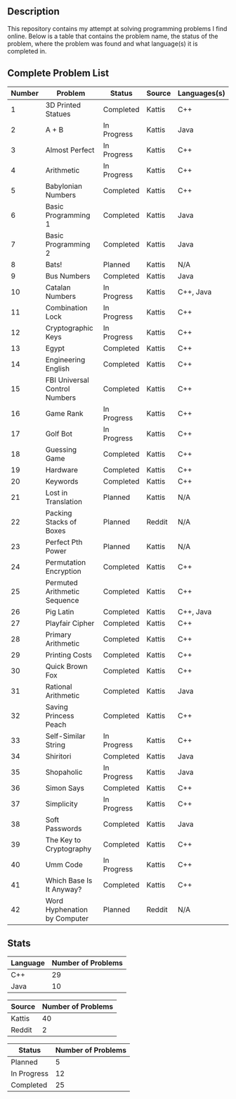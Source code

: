## Description
This repository contains my attempt at solving programming problems I find online. Below is a table that contains the problem name, the status of the problem, where the problem was found and what language(s) it is completed in.

## Complete Problem List
Number | Problem | Status | Source | Languages(s)
--- | ------------ | ------------ | ------------ | ------------
1 | 3D Printed Statues | Completed | Kattis | C++
2 | A + B | In Progress | Kattis | Java
3 | Almost Perfect | In Progress | Kattis | C++
4 | Arithmetic | In Progress | Kattis | C++
5 | Babylonian Numbers | Completed | Kattis | C++
6 | Basic Programming 1 | Completed | Kattis | Java
7 | Basic Programming 2 | Completed | Kattis | Java
8 | Bats! | Planned | Kattis | N/A
9 | Bus Numbers | Completed | Kattis | Java
10 | Catalan Numbers | In Progress | Kattis | C++, Java
11 | Combination Lock | In Progress | Kattis | C++
12 | Cryptographic Keys | In Progress | Kattis | C++
13 | Egypt | Completed | Kattis | C++
14 | Engineering English | Completed | Kattis | C++
15 | FBI Universal Control Numbers | Completed | Kattis | C++
16 | Game Rank | In Progress | Kattis | C++
17 | Golf Bot | In Progress | Kattis | C++
18 | Guessing Game | Completed | Kattis | C++
19 | Hardware | Completed | Kattis | C++
20 | Keywords | Completed | Kattis | C++
21 | Lost in Translation | Planned | Kattis | N/A
22 | Packing Stacks of Boxes | Planned | Reddit | N/A
23 | Perfect Pth Power | Planned | Kattis | N/A
24 | Permutation Encryption | Completed | Kattis | C++
25 | Permuted Arithmetic Sequence | Completed | Kattis | C++
26 | Pig Latin | Completed | Kattis | C++, Java
27 | Playfair Cipher | Completed | Kattis | C++
28 | Primary Arithmetic | Completed | Kattis | C++
29 | Printing Costs | Completed | Kattis | C++
30 | Quick Brown Fox | Completed | Kattis | C++
31 | Rational Arithmetic | Completed | Kattis | Java
32 | Saving Princess Peach | Completed | Kattis | C++
33 | Self-Similar String | In Progress | Kattis | C++
34 | Shiritori | Completed | Kattis | Java
35 | Shopaholic | In Progress | Kattis | Java
36 | Simon Says | Completed | Kattis | C++
37 | Simplicity | In Progress | Kattis | C++
38 | Soft Passwords | Completed | Kattis | Java
39 | The Key to Cryptography | Completed | Kattis | C++
40 | Umm Code | In Progress | Kattis | C++
41 | Which Base Is It Anyway? | Completed | Kattis | C++
42 | Word Hyphenation by Computer | Planned | Reddit | N/A

## Stats
Language | Number of Problems
--- | ---
C++ | 29
Java | 10

Source | Number of Problems
--- | ---
Kattis | 40
Reddit | 2

Status | Number of Problems
--- | ---
Planned | 5
In Progress | 12
Completed | 25
